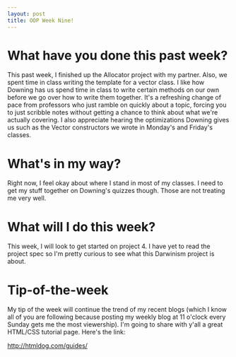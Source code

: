 ```yaml
---
layout: post
title: OOP Week Nine!
---
```


# What have you done this past week?

This past week, I finished up the Allocator project with my partner. Also, we spent time in class writing the template for a vector class. I like how Downing has us spend time in class to write certain methods on our own before we go over how to write them together. It's a refreshing change of pace from professors who just ramble on quickly about a topic, forcing you to just scribble notes without getting a chance to think about what we're actually covering. I also appreciate hearing the optimizations Downing gives us such as the Vector constructors we wrote in Monday's and Friday's classes.

# What's in my way?

Right now, I feel okay about where I stand in most of my classes. I need to get my stuff together on Downing's quizzes though. Those are not treating me very well.

# What will I do this week?

This week, I will look to get started on project 4. I have yet to read the project spec so I'm pretty curious to see what this Darwinism project is about.

# Tip-of-the-week

My tip of the week will continue the trend of my recent blogs (which I know all of you are following because posting my weekly blog at 11 o'clock every Sunday gets me the most viewership). I'm going to share with y'all a great HTML/CSS tutorial page. Here's the link:

http://htmldog.com/guides/ 
